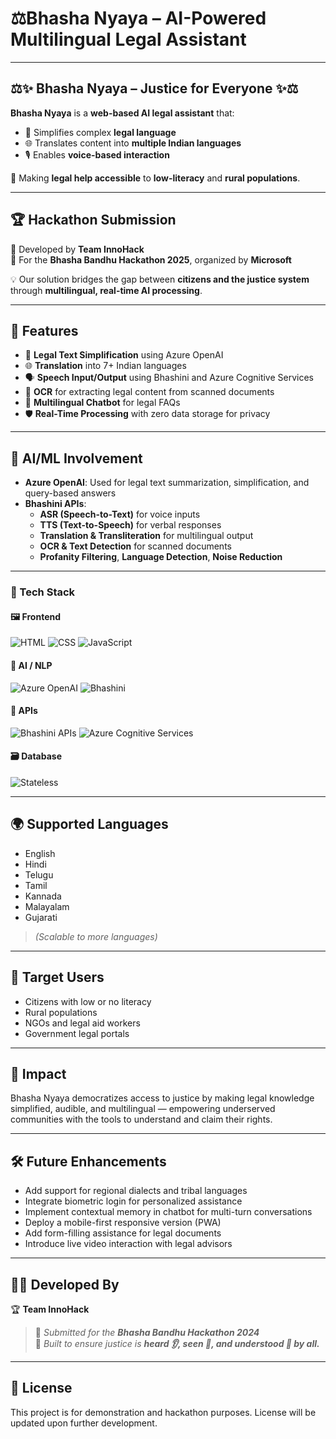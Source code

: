 #  ⚖️Bhasha Nyaya – AI-Powered Multilingual Legal Assistant
---

## ⚖️✨ Bhasha Nyaya – Justice for Everyone ✨⚖️  

**Bhasha Nyaya** is a **web-based AI legal assistant** that:
- 📝 Simplifies complex **legal language**  
- 🌐 Translates content into **multiple Indian languages**  
- 🎙️ Enables **voice-based interaction**  

🚀 Making **legal help accessible** to **low-literacy** and **rural populations**.  

---

## 🏆 Hackathon Submission  
🔹 Developed by **Team InnoHack**  
🔹 For the **Bhasha Bandhu Hackathon 2025**, organized by **Microsoft**  

💡 Our solution bridges the gap between **citizens and the justice system** through **multilingual, real-time AI processing**.  

---
## 🚀 Features

- 🔎 **Legal Text Simplification** using Azure OpenAI
- 🌐 **Translation** into 7+ Indian languages
- 🗣️ **Speech Input/Output** using Bhashini and Azure Cognitive Services
- 📄 **OCR** for extracting legal content from scanned documents
- 💬 **Multilingual Chatbot** for legal FAQs
- 🛡️ **Real-Time Processing** with zero data storage for privacy

---

## 🤖 AI/ML Involvement

- **Azure OpenAI**: Used for legal text summarization, simplification, and query-based answers
- **Bhashini APIs**:
  - **ASR (Speech-to-Text)** for voice inputs
  - **TTS (Text-to-Speech)** for verbal responses
  - **Translation & Transliteration** for multilingual output
  - **OCR & Text Detection** for scanned documents
  - **Profanity Filtering**, **Language Detection**, **Noise Reduction**

---

### 🧰 Tech Stack

#### 🖼️ Frontend  
![HTML](https://img.shields.io/badge/HTML5-E34F26?logo=html5&logoColor=white)
![CSS](https://img.shields.io/badge/CSS3-1572B6?logo=css3&logoColor=white)
![JavaScript](https://img.shields.io/badge/JavaScript-F7DF1E?logo=javascript&logoColor=black)
#### 🤖 AI / NLP  
![Azure OpenAI](https://img.shields.io/badge/Azure%20OpenAI-0078D4?logo=microsoftazure&logoColor=white)
![Bhashini](https://img.shields.io/badge/Bhashini-00B8D4?logo=apachenetbeanside&logoColor=white)
#### 🔌 APIs  
![Bhashini APIs](https://img.shields.io/badge/Bhashini%20APIs-009688?logo=api&logoColor=white)
![Azure Cognitive Services](https://img.shields.io/badge/Azure%20Cognitive%20Services-0078D4?logo=microsoftazure&logoColor=white)
#### 🗃️ Database  
![Stateless](https://img.shields.io/badge/Stateless--NoDB-grey?logo=datagrip&logoColor=white)

---

## 🌍 Supported Languages

- English  
- Hindi  
- Telugu  
- Tamil  
- Kannada  
- Malayalam  
- Gujarati  
> *(Scalable to more languages)*

---

## 👥 Target Users

- Citizens with low or no literacy  
- Rural populations  
- NGOs and legal aid workers  
- Government legal portals

---

## 🎯 Impact

Bhasha Nyaya democratizes access to justice by making legal knowledge simplified, audible, and multilingual — empowering underserved communities with the tools to understand and claim their rights.

---

## 🛠️ Future Enhancements

- Add support for regional dialects and tribal languages  
- Integrate biometric login for personalized assistance  
- Implement contextual memory in chatbot for multi-turn conversations  
- Deploy a mobile-first responsive version (PWA)  
- Add form-filling assistance for legal documents  
- Introduce live video interaction with legal advisors 

---

## 🧑‍💻 Developed By

🏆 **Team InnoHack**  
> 📌 *Submitted for the **Bhasha Bandhu Hackathon 2024***  
> 🎯 *Built to ensure justice is **heard 👂, seen 👀, and understood 📖 by all.***  

---

## 📜 License

This project is for demonstration and hackathon purposes. License will be updated upon further development.
